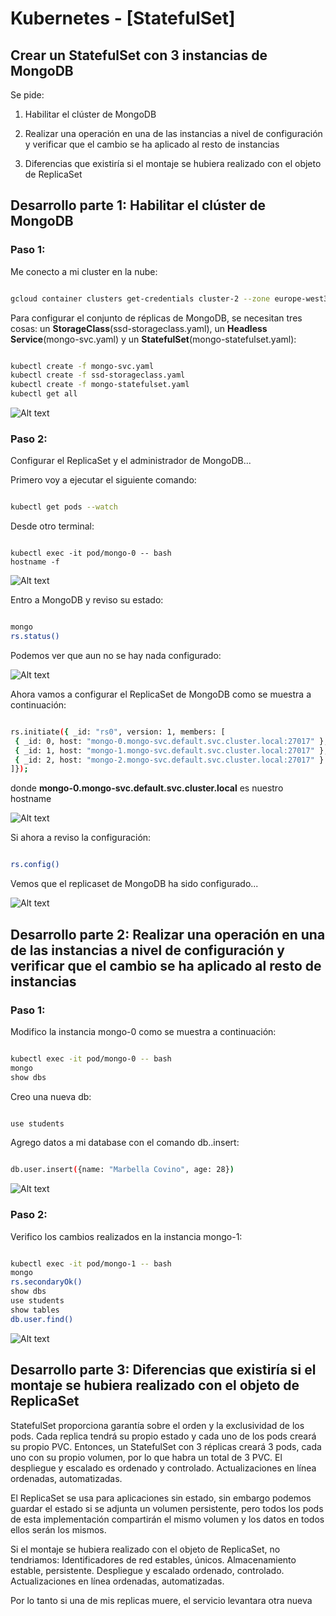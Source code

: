 # Kubernetes - [StatefulSet] 

## Crear un StatefulSet con 3 instancias de MongoDB
Se pide:

1. Habilitar el clúster de MongoDB

2. Realizar una operación en una de las instancias a nivel de configuración y
verificar que el cambio se ha aplicado al resto de instancias

3. Diferencias que existiría si el montaje se hubiera realizado con el objeto de
ReplicaSet

## Desarrollo parte 1: Habilitar el clúster de MongoDB

### Paso 1: 

Me conecto a mi cluster en la nube:

```sh

gcloud container clusters get-credentials cluster-2 --zone europe-west3-a --project kubernetes-hw02

```
Para configurar el conjunto de réplicas de MongoDB, se necesitan tres cosas: un **StorageClass**(ssd-storageclass.yaml), un **Headless Service**(mongo-svc.yaml) y un **StatefulSet**(mongo-statefulset.yaml):

```sh

kubectl create -f mongo-svc.yaml
kubectl create -f ssd-storageclass.yaml
kubectl create -f mongo-statefulset.yaml
kubectl get all

```
![Alt text](https://github.com/marbellacovino/kube-exercises/blob/main/hw-03/images/answer2/stateful1.0.png  "stateful1.0")

### Paso 2: 

Configurar el ReplicaSet y el administrador de MongoDB...

Primero voy a ejecutar el siguiente comando:

```sh

kubectl get pods --watch

```

Desde otro terminal:

```kubectl

kubectl exec -it pod/mongo-0 -- bash
hostname -f

```

![Alt text](https://github.com/marbellacovino/kube-exercises/blob/main/hw-03/images/answer2/stateful1.1.png  "stateful1.1")

Entro a MongoDB y reviso su estado:

```sh

mongo
rs.status()

```
Podemos ver que aun no se hay nada configurado:

![Alt text](https://github.com/marbellacovino/kube-exercises/blob/main/hw-03/images/answer2/stateful1.2.png  "stateful1.2")

Ahora vamos a configurar el ReplicaSet de MongoDB como se muestra a continuación: 

```sh

rs.initiate({ _id: "rs0", version: 1, members: [ 
 { _id: 0, host: "mongo-0.mongo-svc.default.svc.cluster.local:27017" }, 
 { _id: 1, host: "mongo-1.mongo-svc.default.svc.cluster.local:27017" }, 
 { _id: 2, host: "mongo-2.mongo-svc.default.svc.cluster.local:27017" } 
]});

```

donde **mongo-0.mongo-svc.default.svc.cluster.local** es nuestro hostname

![Alt text](https://github.com/marbellacovino/kube-exercises/blob/main/hw-03/images/answer2/stateful1.3.png  "stateful1.3")

Si ahora a reviso la configuración:

```sh

rs.config()

``` 

Vemos que el replicaset de MongoDB ha sido configurado...

![Alt text](https://github.com/marbellacovino/kube-exercises/blob/main/hw-03/images/answer2/stateful1.4.png  "stateful1.4")

## Desarrollo parte 2: Realizar una operación en una de las instancias a nivel de configuración y verificar que el cambio se ha aplicado al resto de instancias

### Paso 1:

Modifico la instancia mongo-0 como se muestra a continuación:

```sh

kubectl exec -it pod/mongo-0 -- bash
mongo
show dbs

```
Creo una nueva db:
```sh

use students

```

Agrego datos a mi database con el comando db.<collection>.insert:

```sh

db.user.insert({name: "Marbella Covino", age: 28})

```
![Alt text](https://github.com/marbellacovino/kube-exercises/blob/main/hw-03/images/answer2/stateful1.5.png  "stateful1.5")

### Paso 2:

Verifico los cambios realizados en la instancia mongo-1:

```sh

kubectl exec -it pod/mongo-1 -- bash
mongo
rs.secondaryOk()
show dbs
use students
show tables
db.user.find()

```
![Alt text](https://github.com/marbellacovino/kube-exercises/blob/main/hw-03/images/answer2/stateful1.6.png  "stateful1.6")

## Desarrollo parte 3: Diferencias que existiría si el montaje se hubiera realizado con el objeto de ReplicaSet

StatefulSet proporciona garantía sobre el orden y la exclusividad de los pods. Cada replica tendrá su propio estado y cada uno de los pods creará su propio PVC. Entonces, un StatefulSet con 3 réplicas creará 3 pods, cada uno con su propio volumen, por lo que habra un total de 3 PVC. El despliegue y escalado es ordenado y controlado.
Actualizaciones en línea ordenadas, automatizadas.

El ReplicaSet se usa para aplicaciones sin estado, sin embargo podemos guardar el estado si se adjunta un volumen persistente, pero todos los pods de esta implementación compartirán el mismo volumen y los datos en todos ellos serán los mismos. 

Si el montaje se hubiera realizado con el objeto de ReplicaSet, no tendriamos:
Identificadores de red estables, únicos.
Almacenamiento estable, persistente.
Despliegue y escalado ordenado, controlado.
Actualizaciones en línea ordenadas, automatizadas.

Por lo tanto si una de mis replicas muere, el servicio levantara otra nueva 
